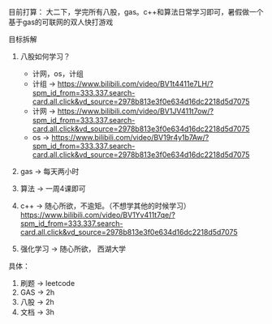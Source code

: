 目前打算：
大二下，学完所有八股，gas。c++和算法日常学习即可，暑假做一个基于gas的可联网的双人快打游戏

目标拆解
1. 八股如何学习？
	- 计网，os，计组
	- 计组 -> https://www.bilibili.com/video/BV1t4411e7LH/?spm_id_from=333.337.search-card.all.click&vd_source=2978b813e3f0e634d16dc2218d5d7075
	- 计网 -> https://www.bilibili.com/video/BV1JV411t7ow/?spm_id_from=333.337.search-card.all.click&vd_source=2978b813e3f0e634d16dc2218d5d7075
	- os -> https://www.bilibili.com/video/BV19r4y1b7Aw/?spm_id_from=333.337.search-card.all.click&vd_source=2978b813e3f0e634d16dc2218d5d7075

2. gas -> 每天两小时
3. 算法 -> 一周4课即可 
4. c++ -> 随心所欲，不逾矩。（不想学其他的时候学习） https://www.bilibili.com/video/BV1Yv411t7qe/?spm_id_from=333.337.search-card.all.click&vd_source=2978b813e3f0e634d16dc2218d5d7075
5. 强化学习 -> 随心所欲， 西湖大学




具体：
1. 刷题 -> leetcode
2. GAS -> 2h
3. 八股 -> 2h
4. 文档 -> 3h